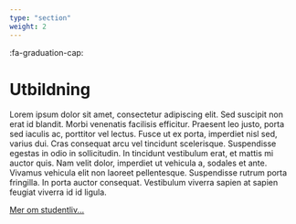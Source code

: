 ```yaml
---
type: "section"
weight: 2
---
```

:fa-graduation-cap:

# Utbildning

Lorem ipsum dolor sit amet, consectetur adipiscing elit. Sed suscipit non erat id blandit. Morbi venenatis facilisis efficitur. Praesent leo justo, porta sed iaculis ac, porttitor vel lectus. Fusce ut ex porta, imperdiet nisl sed, varius dui. Cras consequat arcu vel tincidunt scelerisque. Suspendisse egestas in odio in sollicitudin. In tincidunt vestibulum erat, et mattis mi auctor quis. Nam velit dolor, imperdiet ut vehicula a, sodales et ante. Vivamus vehicula elit non laoreet pellentesque. Suspendisse rutrum porta fringilla. In porta auctor consequat. Vestibulum viverra sapien at sapien feugiat viverra id id ligula.

[Mer om studentliv...](https://google.com)